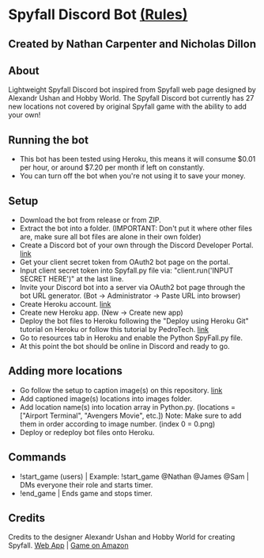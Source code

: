 # Spyfall Discord Bot [(Rules)](https://www.spyfall.app/gamerules)

## Created by Nathan Carpenter and Nicholas Dillon

## About
Lightweight Spyfall Discord bot inspired from Spyfall web page designed by Alexandr Ushan and Hobby World. The Spyfall Discord bot currently has 27 new locations not covered by original Spyfall game with the ability to add your own!

## Running the bot
- This bot has been tested using Heroku, this means it will consume $0.01 per hour, or around $7.20 per month if left on constantly.
- You can turn off the bot when you're not using it to save your money.

## Setup
- Download the bot from release or from ZIP.
- Extract the bot into a folder. (IMPORTANT: Don't put it where other files are, make sure all bot files are alone in their own folder)
- Create a Discord bot of your own through the Discord Developer Portal. [link](https://discord.com/developers/applications)
- Get your client secret token from OAuth2 bot page on the portal.
- Input client secret token into Spyfall.py file via: "client.run('INPUT SECRET HERE')" at the last line.
- Invite your Discord bot into a server via OAuth2 bot page through the bot URL generator. (Bot -> Administrator -> Paste URL into browser)
- Create Heroku account. [link](https://dashboard.heroku.com/apps)
- Create new Heroku app. (New -> Create new app)
- Deploy the bot files to Heroku following the "Deploy using Heroku Git" tutorial on Heroku or follow this tutorial by PedroTech. [link](https://www.youtube.com/watch?v=DQk3zJlY-eE&t=252s)
- Go to resources tab in Heroku and enable the Python SpyFall.py file.
- At this point the bot should be online in Discord and ready to go.

## Adding more locations
- Go follow the setup to caption image(s) on this repository. [link](https://github.com/Nathan-Carpenter-Git/Image-Captioner/tree/main)
- Add captioned image(s) locations into images folder.
- Add location name(s) into location array in Python.py. (locations = ["Airport Terminal", "Avengers Movie", etc.]) Note: Make sure to add them in order according to image number. (index 0 = 0.png)
- Deploy or redeploy bot files onto Heroku.

## Commands
- !start_game (users) | Example: !start_game @Nathan @James @Sam | DMs everyone their role and starts timer.
- !end_game | Ends game and stops timer.

## Credits
Credits to the designer Alexandr Ushan and Hobby World for creating Spyfall. [Web App](https://www.spyfall.app) | [Game on Amazon](https://www.amazon.com/Cryptozoic-Entertainment-CZE01904-Spyfall-Card/dp/B00Y4TYRT8)
